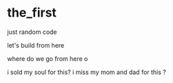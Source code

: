 # the_first
just random code

let's build from here

where do we go from here
o

i sold my soul for this? i miss my mom and dad for this ?